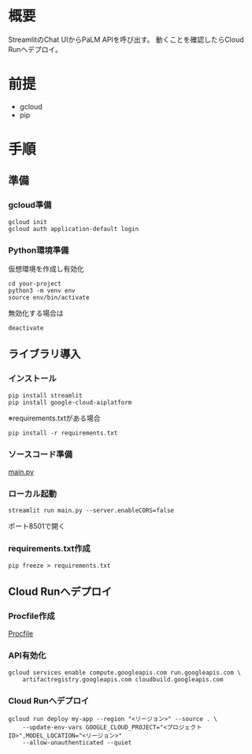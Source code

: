 # 概要
StreamlitのChat UIからPaLM APIを呼び出す。
動くことを確認したらCloud Runへデプロイ。

# 前提
- gcloud
- pip

# 手順
## 準備
### gcloud準備
```shell
gcloud init
gcloud auth application-default login
```

### Python環境準備
仮想環境を作成し有効化
```shell
cd your-project
python3 -m venv env
source env/bin/activate
```

無効化する場合は
```shell
deactivate
```

## ライブラリ導入
### インストール
```shell
pip install streamlit
pip install google-cloud-aiplatform
```

※requirements.txtがある場合
```shell
pip install -r requirements.txt
```

### ソースコード準備
[main.py](./main.py)

### ローカル起動
```shell
streamlit run main.py --server.enableCORS=false
```

ポート8501で開く

### requirements.txt作成
```shell
pip freeze > requirements.txt
```

## Cloud Runへデプロイ
### Procfile作成
[Procfile](./Procfile)

### API有効化
```shell
gcloud services enable compute.googleapis.com run.googleapis.com \
    artifactregistry.googleapis.com cloudbuild.googleapis.com
```

### Cloud Runへデプロイ
```shell
gcloud run deploy my-app --region "<リージョン>" --source . \
    --update-env-vars GOOGLE_CLOUD_PROJECT="<プロジェクトID>",MODEL_LOCATION="<リージョン>"
    --allow-unauthenticated --quiet
```